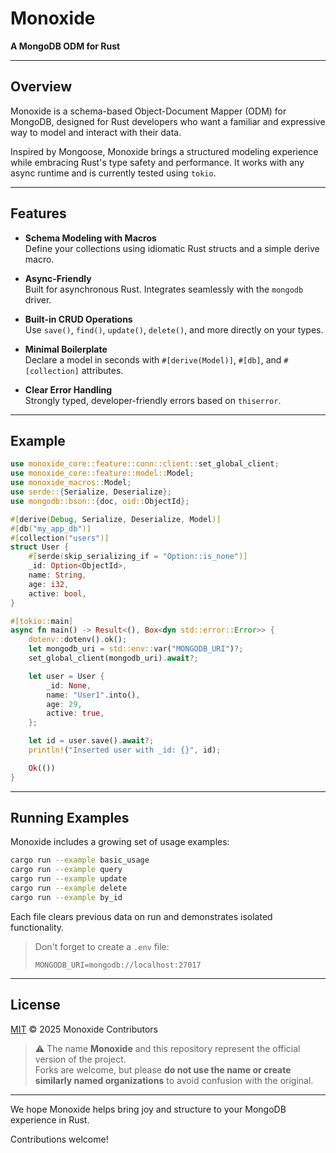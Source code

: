 # Monoxide

**A MongoDB ODM for Rust**

---

## Overview

Monoxide is a schema-based Object-Document Mapper (ODM) for MongoDB, designed for Rust developers who want a familiar and expressive way to model and interact with their data.

Inspired by Mongoose, Monoxide brings a structured modeling experience while embracing Rust's type safety and performance. It works with any async runtime and is currently tested using `tokio`.

---

## Features

- **Schema Modeling with Macros**  
  Define your collections using idiomatic Rust structs and a simple derive macro.

- **Async-Friendly**  
  Built for asynchronous Rust. Integrates seamlessly with the `mongodb` driver.

- **Built-in CRUD Operations**  
  Use `save()`, `find()`, `update()`, `delete()`, and more directly on your types.

- **Minimal Boilerplate**  
  Declare a model in seconds with `#[derive(Model)]`, `#[db]`, and `#[collection]` attributes.

- **Clear Error Handling**  
  Strongly typed, developer-friendly errors based on `thiserror`.

---

## Example

```rust
use monoxide_core::feature::conn::client::set_global_client;
use monoxide_core::feature::model::Model;
use monoxide_macros::Model;
use serde::{Serialize, Deserialize};
use mongodb::bson::{doc, oid::ObjectId};

#[derive(Debug, Serialize, Deserialize, Model)]
#[db("my_app_db")]
#[collection("users")]
struct User {
    #[serde(skip_serializing_if = "Option::is_none")]
    _id: Option<ObjectId>,
    name: String,
    age: i32,
    active: bool,
}

#[tokio::main]
async fn main() -> Result<(), Box<dyn std::error::Error>> {
    dotenv::dotenv().ok();
    let mongodb_uri = std::env::var("MONGODB_URI")?;
    set_global_client(mongodb_uri).await?;

    let user = User {
        _id: None,
        name: "User1".into(),
        age: 29,
        active: true,
    };

    let id = user.save().await?;
    println!("Inserted user with _id: {}", id);

    Ok(())
}
```

---

## Running Examples

Monoxide includes a growing set of usage examples:

```bash
cargo run --example basic_usage
cargo run --example query
cargo run --example update
cargo run --example delete
cargo run --example by_id
```

Each file clears previous data on run and demonstrates isolated functionality.

> Don't forget to create a `.env` file:
>
> ```env
> MONGODB_URI=mongodb://localhost:27017
> ```

---

## License

[MIT](./LICENSE) © 2025 Monoxide Contributors

> ⚠️ The name **Monoxide** and this repository represent the official version of the project.  
> Forks are welcome, but please **do not use the name or create similarly named organizations** to avoid confusion with the original.

---

We hope Monoxide helps bring joy and structure to your MongoDB experience in Rust.

Contributions welcome!

